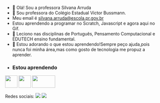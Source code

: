 - 👋 Olá! Sou a professora Silvana Arruda
- 👀 Sou professora do Colégio Estadual Victor Bussmann.
- Meu email é silvana.arruda@escola.pr.gov.br
- Estou aprendendo a programar no Scratch, Javascript e agora aqui no Gif.
- 🌱 Leciono nas disciplinas de Português, Pensamento Computacional e EDUTECH ensino fundamental.
- 💞️ Estou adorando o que estou aprendendo!Sempre peço ajuda,pois nunca foi minha área,mas como gosto de tecnologia me propuz a aprender.
- ### Estou aprendendo
<img src="https://cdn.jsdelivr.net/gh/devicons/devicon/icons/java/java-original.svg" width="40" height="40"/>
<img src="https://cdn.jsdelivr.net/gh/devicons/devicon/icons/linux/linux-original.svg" width="40" height="40"/>
<img src="https://img.shields.io/badge/GitHub-100000?style=for-the-badge&logo=github&logoColor=white"width="75" height="40"/>
<div>

Redes sociais:
<a href="https://youtube.com/channel/UCL8TAG1mxF8KVA2O-5wV7bQ" target="_blank"><img src="https://img.shields.io/badge/YouTube-FF0000?style=for-the-badge&logo=youtube&logoColor=white" target="_blank"></a>
<a href="https://instagram.com/silvanaarruda771" target="_blank"><img src="https://img.shields.io/badge/-Instagram-%23E4405F?style=for-the-badge&logo=instagram&logoColor=white" target="_blank"></a>

